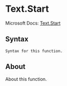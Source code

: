 ---
---

# Text.Start

Microsoft Docs: [Text.Start](https://docs.microsoft.com/en-us/powerquery-m/text-start)

## Syntax

```powerquery-m
Syntax for this function.
```

## About

About this function.

